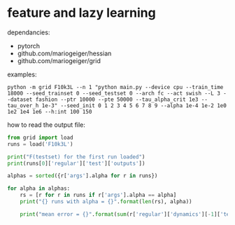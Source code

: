 # feature and lazy learning

dependancies:
- pytorch
- github.com/mariogeiger/hessian
- github.com/mariogeiger/grid

examples:
```
python -m grid F10k3L --n 1 "python main.py --device cpu --train_time 18000 --seed_trainset 0 --seed_testset 0 --arch fc --act swish --L 3 --dataset fashion --ptr 10000 --pte 50000 --tau_alpha_crit 1e3 --tau_over_h 1e-3" --seed_init 0 1 2 3 4 5 6 7 8 9 --alpha 1e-4 1e-2 1e0 1e2 1e4 1e6 --h:int 100 150
```

how to read the output file:
```python
from grid import load
runs = load('F10k3L')

print("F(testset) for the first run loaded")
print(runs[0]['regular']['test']['outputs'])

alphas = sorted({r['args'].alpha for r in runs})

for alpha in alphas:
    rs = [r for r in runs if r['args'].alpha == alpha]
    print("{} runs with alpha = {}".format(len(rs), alpha))

    print("mean error = {}".format(sum(r['regular']['dynamics'][-1]['test']['err']) / len(rs)))
```
